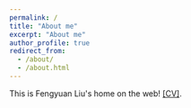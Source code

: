 ```yaml
---
permalink: /
title: "About me"
excerpt: "About me"
author_profile: true
redirect_from: 
  - /about/
  - /about.html 
---
```


This is Fengyuan Liu's home on the web! [\[CV\]](https://uwFengyuan.github.io/files/CV_Liu_Fengyuan.pdf). 
